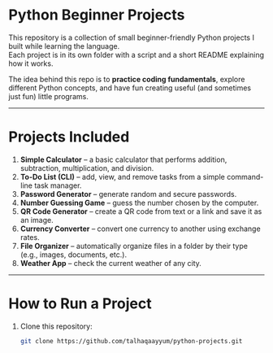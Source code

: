 # Python Beginner Projects

This repository is a collection of small beginner-friendly Python projects I built while learning the language.  
Each project is in its own folder with a script and a short README explaining how it works.

The idea behind this repo is to **practice coding fundamentals**, explore different Python concepts, and have fun creating useful (and sometimes just fun) little programs.  

---

# Projects Included

1. **Simple Calculator** – a basic calculator that performs addition, subtraction, multiplication, and division.
2. **To-Do List (CLI)** – add, view, and remove tasks from a simple command-line task manager.
3. **Password Generator** – generate random and secure passwords.
4. **Number Guessing Game** – guess the number chosen by the computer.
5. **QR Code Generator** – create a QR code from text or a link and save it as an image.
6. **Currency Converter** – convert one currency to another using exchange rates.
7. **File Organizer** – automatically organize files in a folder by their type (e.g., images, documents, etc.).
8. **Weather App** – check the current weather of any city.

---

# How to Run a Project

1. Clone this repository:
   ```bash
   git clone https://github.com/talhaqaayyum/python-projects.git
